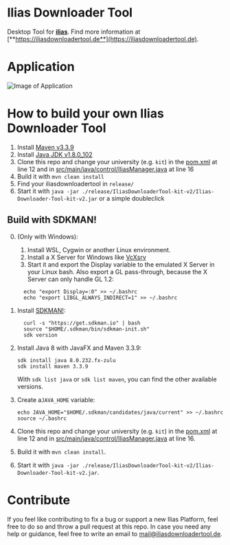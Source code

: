 Ilias Downloader Tool
===================

Desktop Tool for [**ilias**](https://www.ilias.de/). Find more information at [**https://iliasdownloadertool.de**](https://iliasdownloadertool.de).


Application
===================

![Image of Application](https://iliasdownloadertool.de/static/img/screenshot.png)


How to build your own Ilias Downloader Tool
================

1. Install [Maven v3.3.9](https://maven.apache.org/download.cgi)
2. Install [Java JDK v1.8.0_102](http://www.oracle.com/technetwork/java/javase/downloads/jdk8-downloads-2133151.html)
3. Clone this repo and change your university (e.g. `kit`) in the [pom.xml](https://github.com/DeOldSax/iliasDownloaderTool/blob/develop/pom.xml#L12) at line 12 and in [src/main/java/control/IliasManager.java](https://github.com/DeOldSax/iliasDownloaderTool/blob/develop/src/main/java/control/IliasManager.java#L16) at line 16
4. Build it with ```mvn clean install```
5. Find your iliasdownloadertool in ```release/```
6. Start it with `java -jar ./release/IliasDownloaderTool-kit-v2/Ilias-Downloader-Tool-kit-v2.jar` or a simple doubleclick


Build with SDKMAN!
------------------
0. (Only with Windows):

    1. Install WSL, Cygwin or another Linux environment.
    2. Install a X Server for Windows like [VcXsrv](https://sourceforge.net/projects/vcxsrv/)
    3. Start it and export the Display variable to the emulated X Server in your Linux bash.
    Also export a GL pass-through, because the X Server can only handle GL 1.2: 
    ```shell
      echo "export Display=:0" >> ~/.bashrc
      echo "export LIBGL_ALWAYS_INDIRECT=1" >> ~/.bashrc
    ```   
1. Install [SDKMAN!](https://sdkman.io/install):
    ```shell
      curl -s "https://get.sdkman.io" | bash
      source "$HOME/.sdkman/bin/sdkman-init.sh"
      sdk version
    ```
2. Install Java 8 with JavaFX and Maven 3.3.9:
    ```shell
   sdk install java 8.0.232.fx-zulu
   sdk install maven 3.3.9
    ```
   With `sdk list java` or `sdk list maven`, you can find the other available versions.
3. Create a`JAVA_HOME` variable:
    ```shell
   echo JAVA_HOME="$HOME/.sdkman/candidates/java/current" >> ~/.bashrc
   source ~/.bashrc
    ```
4.  Clone this repo and change your university (e.g. `kit`) in the [pom.xml](https://github.com/DeOldSax/iliasDownloaderTool/blob/develop/pom.xml#L12) at line 12 and in [src/main/java/control/IliasManager.java](https://github.com/DeOldSax/iliasDownloaderTool/blob/develop/src/main/java/control/IliasManager.java#L16) at line 16.
5. Build it with `mvn clean install`.
6. Start it with `java -jar ./release/IliasDownloaderTool-kit-v2/Ilias-Downloader-Tool-kit-v2.jar`.


Contribute
================
If you feel like contributing to fix a bug or support a new Ilias Platform, feel free to do so and throw a pull request at this repo.
In case you need any help or guidance, feel free to write an email to mail@iliasdownloadertool.de.
